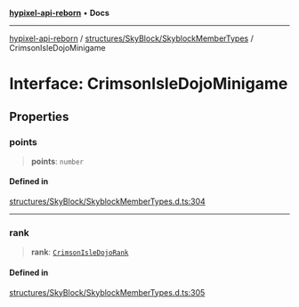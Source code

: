 [**hypixel-api-reborn**](../../../../README.md) • **Docs**

***

[hypixel-api-reborn](../../../../modules.md) / [structures/SkyBlock/SkyblockMemberTypes](../README.md) / CrimsonIsleDojoMinigame

# Interface: CrimsonIsleDojoMinigame

## Properties

### points

> **points**: `number`

#### Defined in

[structures/SkyBlock/SkyblockMemberTypes.d.ts:304](https://github.com/Kathund/REBORN-docs-TEST/blob/226e7f6a62bb6bca87ef0828ac84e9098d59f860/src/structures/SkyBlock/SkyblockMemberTypes.d.ts#L304)

***

### rank

> **rank**: [`CrimsonIsleDojoRank`](../type-aliases/CrimsonIsleDojoRank.md)

#### Defined in

[structures/SkyBlock/SkyblockMemberTypes.d.ts:305](https://github.com/Kathund/REBORN-docs-TEST/blob/226e7f6a62bb6bca87ef0828ac84e9098d59f860/src/structures/SkyBlock/SkyblockMemberTypes.d.ts#L305)
